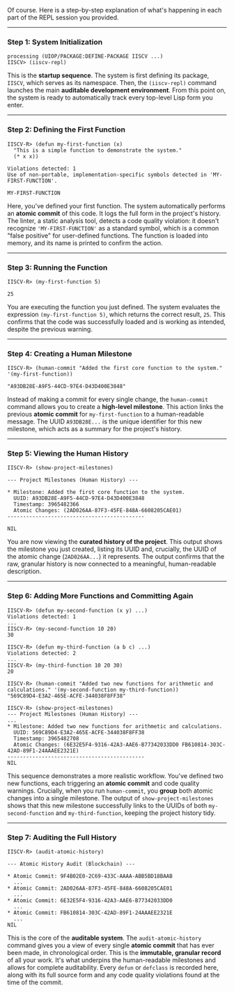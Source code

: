 Of course. Here is a step-by-step explanation of what's happening in each part of the REPL session you provided.

-----

### Step 1: System Initialization

```
processing (UIOP/PACKAGE:DEFINE-PACKAGE IISCV ...)
IISCV> (iiscv-repl)
```

This is the **startup sequence**. The system is first defining its package, `IISCV`, which serves as its namespace. Then, the `(iiscv-repl)` command launches the main **auditable development environment**. From this point on, the system is ready to automatically track every top-level Lisp form you enter.

-----

### Step 2: Defining the First Function

```
IISCV-R> (defun my-first-function (x)
  "This is a simple function to demonstrate the system."
  (* x x))

Violations detected: 1
Use of non-portable, implementation-specific symbols detected in 'MY-FIRST-FUNCTION'.

MY-FIRST-FUNCTION
```

Here, you've defined your first function. The system automatically performs an **atomic commit** of this code. It logs the full form in the project's history. The linter, a static analysis tool, detects a code quality violation: it doesn't recognize `'MY-FIRST-FUNCTION'` as a standard symbol, which is a common "false positive" for user-defined functions. The function is loaded into memory, and its name is printed to confirm the action.

-----

### Step 3: Running the Function

```
IISCV-R> (my-first-function 5)

25
```

You are executing the function you just defined. The system evaluates the expression `(my-first-function 5)`, which returns the correct result, `25`. This confirms that the code was successfully loaded and is working as intended, despite the previous warning.

-----

### Step 4: Creating a Human Milestone

```
IISCV-R> (human-commit "Added the first core function to the system." '(my-first-function))

"A93DB28E-A9F5-44CD-97E4-D43D400E3848"
```

Instead of making a commit for every single change, the `human-commit` command allows you to create a **high-level milestone**. This action links the previous **atomic commit** for `my-first-function` to a human-readable message. The UUID `A93DB28E...` is the unique identifier for this new milestone, which acts as a summary for the project's history.

-----

### Step 5: Viewing the Human History

```
IISCV-R> (show-project-milestones)

--- Project Milestones (Human History) ---

* Milestone: Added the first core function to the system.
  UUID: A93DB28E-A9F5-44CD-97E4-D43D400E3848
  Timestamp: 3965482366
  Atomic Changes: (2AD026AA-87F3-45FE-848A-6608205CAE01)
--------------------------------------------

NIL
```

You are now viewing the **curated history of the project**. This output shows the milestone you just created, listing its UUID and, crucially, the UUID of the atomic change (`2AD026AA...`) it represents. The output confirms that the raw, granular history is now connected to a meaningful, human-readable description.

-----

### Step 6: Adding More Functions and Committing Again

```
IISCV-R> (defun my-second-function (x y) ...)
Violations detected: 1
...
IISCV-R> (my-second-function 10 20)
30

IISCV-R> (defun my-third-function (a b c) ...)
Violations detected: 2
...
IISCV-R> (my-third-function 10 20 30)
20

IISCV-R> (human-commit "Added two new functions for arithmetic and calculations." '(my-second-function my-third-function))
"569C89D4-E3A2-465E-ACFE-344038F8FF38"

IISCV-R> (show-project-milestones)
--- Project Milestones (Human History) ---
...
* Milestone: Added two new functions for arithmetic and calculations.
  UUID: 569C89D4-E3A2-465E-ACFE-344038F8FF38
  Timestamp: 3965482708
  Atomic Changes: (6E32E5F4-9316-42A3-AAE6-B77342033DD0 FB610814-303C-42AD-89F1-24AAAEE2321E)
--------------------------------------------
NIL
```

This sequence demonstrates a more realistic workflow. You've defined two new functions, each triggering an **atomic commit** and code quality warnings. Crucially, when you run `human-commit`, you **group** both atomic changes into a single milestone. The output of `show-project-milestones` shows that this new milestone successfully links to the UUIDs of both `my-second-function` and `my-third-function`, keeping the project history tidy.

-----

### Step 7: Auditing the Full History

```
IISCV-R> (audit-atomic-history)

--- Atomic History Audit (Blockchain) ---

* Atomic Commit: 9F4B02E0-2C69-433C-AAAA-ABB5BD18BAAB
  ...
* Atomic Commit: 2AD026AA-87F3-45FE-848A-6608205CAE01
  ...
* Atomic Commit: 6E32E5F4-9316-42A3-AAE6-B77342033DD0
  ...
* Atomic Commit: FB610814-303C-42AD-89F1-24AAAEE2321E
  ...
NIL
```

This is the core of the **auditable system**. The `audit-atomic-history` command gives you a view of every single **atomic commit** that has ever been made, in chronological order.  This is the **immutable, granular record** of all your work. It's what underpins the human-readable milestones and allows for complete auditability. Every `defun` or `defclass` is recorded here, along with its full source form and any code quality violations found at the time of the commit.
